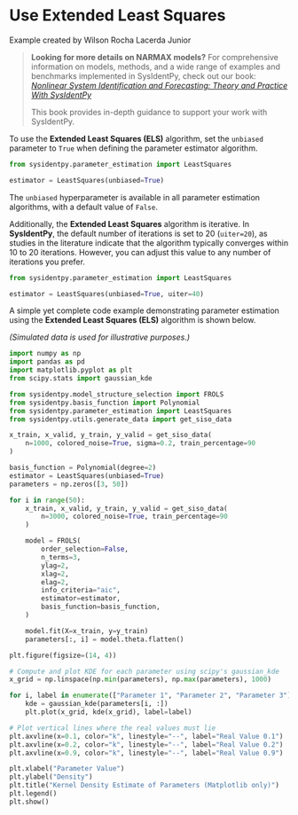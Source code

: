 # Use Extended Least Squares

Example created by Wilson Rocha Lacerda Junior

> **Looking for more details on NARMAX models?**
> For comprehensive information on models, methods, and a wide range of examples and benchmarks implemented in SysIdentPy, check out our book:
> [*Nonlinear System Identification and Forecasting: Theory and Practice With SysIdentPy*](https://sysidentpy.org/book/0%20-%20Preface/)
>
> This book provides in-depth guidance to support your work with SysIdentPy.

To use the **Extended Least Squares (ELS)** algorithm, set the `unbiased` parameter to `True` when defining the parameter estimator algorithm.


```python
from sysidentpy.parameter_estimation import LeastSquares

estimator = LeastSquares(unbiased=True)
```


The `unbiased` hyperparameter is available in all parameter estimation algorithms, with a default value of `False`.

Additionally, the **Extended Least Squares** algorithm is iterative. In **SysIdentPy**, the default number of iterations is set to 20 (`uiter=20`), as studies in the literature indicate that the algorithm typically converges within 10 to 20 iterations. However, you can adjust this value to any number of iterations you prefer.



```python
from sysidentpy.parameter_estimation import LeastSquares

estimator = LeastSquares(unbiased=True, uiter=40)
```

A simple yet complete code example demonstrating parameter estimation using the **Extended Least Squares (ELS)** algorithm is shown below.

*(Simulated data is used for illustrative purposes.)*



```python
import numpy as np
import pandas as pd
import matplotlib.pyplot as plt
from scipy.stats import gaussian_kde

from sysidentpy.model_structure_selection import FROLS
from sysidentpy.basis_function import Polynomial
from sysidentpy.parameter_estimation import LeastSquares
from sysidentpy.utils.generate_data import get_siso_data

x_train, x_valid, y_train, y_valid = get_siso_data(
    n=1000, colored_noise=True, sigma=0.2, train_percentage=90
)

basis_function = Polynomial(degree=2)
estimator = LeastSquares(unbiased=True)
parameters = np.zeros([3, 50])

for i in range(50):
    x_train, x_valid, y_train, y_valid = get_siso_data(
        n=3000, colored_noise=True, train_percentage=90
    )

    model = FROLS(
        order_selection=False,
        n_terms=3,
        ylag=2,
        xlag=2,
        elag=2,
        info_criteria="aic",
        estimator=estimator,
        basis_function=basis_function,
    )

    model.fit(X=x_train, y=y_train)
    parameters[:, i] = model.theta.flatten()

plt.figure(figsize=(14, 4))

# Compute and plot KDE for each parameter using scipy's gaussian_kde
x_grid = np.linspace(np.min(parameters), np.max(parameters), 1000)

for i, label in enumerate(["Parameter 1", "Parameter 2", "Parameter 3"]):
    kde = gaussian_kde(parameters[i, :])
    plt.plot(x_grid, kde(x_grid), label=label)

# Plot vertical lines where the real values must lie
plt.axvline(x=0.1, color="k", linestyle="--", label="Real Value 0.1")
plt.axvline(x=0.2, color="k", linestyle="--", label="Real Value 0.2")
plt.axvline(x=0.9, color="k", linestyle="--", label="Real Value 0.9")

plt.xlabel("Parameter Value")
plt.ylabel("Density")
plt.title("Kernel Density Estimate of Parameters (Matplotlib only)")
plt.legend()
plt.show()
```
